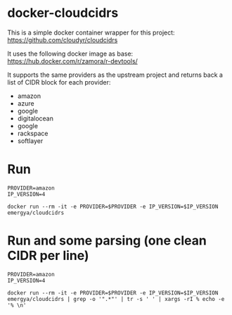 # docker-cloudcidrs

This is a simple docker container wrapper for this project: https://github.com/cloudyr/cloudcidrs

It uses the following docker image as base: https://hub.docker.com/r/zamora/r-devtools/

It supports the same providers as the upstream project and returns back a list of CIDR block for each provider:

* amazon
* azure
* google
* digitalocean
* google
* rackspace
* softlayer

# Run

```
PROVIDER=amazon
IP_VERSION=4

docker run --rm -it -e PROVIDER=$PROVIDER -e IP_VERSION=$IP_VERSION emergya/cloudcidrs
```

# Run and some parsing (one clean CIDR per line)

```
PROVIDER=amazon
IP_VERSION=4

docker run --rm -it -e PROVIDER=$PROVIDER -e IP_VERSION=$IP_VERSION emergya/cloudcidrs | grep -o '".*"' | tr -s ' ' | xargs -rI % echo -e '% \n'
```
